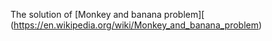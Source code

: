 The solution of [Monkey and banana problem][ (https://en.wikipedia.org/wiki/Monkey_and_banana_problem)
